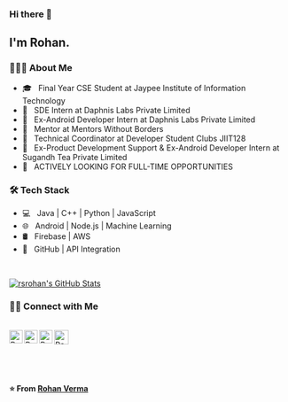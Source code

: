 ### Hi there 👋

<!--
**rsrohan/rsrohan** is a ✨ _special_ ✨ repository because its `README.md` (this file) appears on your GitHub profile.

Here are some ideas to get you started:

- 🔭 I’m currently working on ...
- 🌱 I’m currently learning ...
- 👯 I’m looking to collaborate on ...
- 🤔 I’m looking for help with ...
- 💬 Ask me about ...
- 📫 How to reach me: ...
- 😄 Pronouns: ...
- ⚡ Fun fact: ...
-->
<h2> I'm Rohan.</h2>

<h3> 👨🏻‍💻 About Me </h3>

- 🎓 &nbsp; Final Year CSE Student at Jaypee Institute of Information Technology 
- 💼 &nbsp; SDE Intern at Daphnis Labs Private Limited
- 💼 &nbsp; Ex-Android Developer Intern at Daphnis Labs Private Limited
- 💼 &nbsp; Mentor at Mentors Without Borders
- 💼 &nbsp; Technical Coordinator at Developer Student Clubs JIIT128
- 💼 &nbsp; Ex-Product Development Support & Ex-Android Developer Intern at Sugandh Tea Private Limited
- 💬 &nbsp; ACTIVELY LOOKING FOR FULL-TIME OPPORTUNITIES

<!-- - 🌱 &nbsp; Volunteer at N -->
<!-- - ✍️ &nbsp;  -->

<h3>🛠 Tech Stack</h3>

- 💻 &nbsp; Java | C++ | Python | JavaScript
- 🌐 &nbsp; Android | Node.js | Machine Learning
- 🛢 &nbsp; Firebase | AWS
- 🔧 &nbsp; GitHub | API Integration
<!-- - 🖥 &nbsp;  -->

<br/>

[![rsrohan's GitHub Stats](https://github-readme-stats.vercel.app/api?username=rsrohan&show_icons=true)](https://github.com/rsrohan)

<h3> 🤝🏻 Connect with Me </h3>

<br>

  <a href="https://in.linkedin.com/in/rsrohanverma">
    <img align="left" alt="Rohan Verma | Linkedin" width="24px" src="https://github.com/TheDudeThatCode/TheDudeThatCode/blob/master/Assets/Linkedin.svg" />
  </a>
  <a href="https://medium.com/@rsrohanverma/">
    <img align="left" alt="Rohan Verma | Medium" width="24px" src="https://cdn.jsdelivr.net/npm/simple-icons@v3/icons/medium.svg" />
  </a>
  <a href="https://www.instagram.com/rohan_kr_verma/">
    <img align="left" alt="Rohan Verma | Instagram" width="24px" src="https://github.com/TheDudeThatCode/TheDudeThatCode/blob/master/Assets/Instagram.svg" />
  </a>
  <a href="mailto:rsrohanverma@gmail.com">
    <img align="left" alt="Rohan Verma | Gmail" width="26px" src="https://github.com/TheDudeThatCode/TheDudeThatCode/blob/master/Assets/Gmail.svg" />
  </a>

<br><br><br><br>

**⭐️ From [Rohan Verma](https://github.com/rsrohan)**